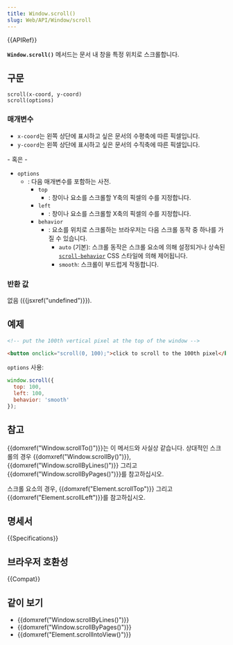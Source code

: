```yaml
---
title: Window.scroll()
slug: Web/API/Window/scroll
---
```


{{APIRef}}

**`Window.scroll()`** 메서드는 문서 내 창을 특정 위치로 스크롤합니다.

## 구문

```js-nolint
scroll(x-coord, y-coord)
scroll(options)
```

### 매개변수

- `x-coord`는 왼쪽 상단에 표시하고 싶은 문서의 수평축에 따른 픽셀입니다.
- `y-coord`는 왼쪽 상단에 표시하고 싶은 문서의 수직축에 따른 픽셀입니다.

\- 혹은 -

- `options`
  - : 다음 매개변수를 포함하는 사전.
    - `top`
      - : 창이나 요소를 스크롤할 Y축의 픽셀의 수를 지정합니다.
    - `left`
      - : 창이나 요소를 스크롤할 X축의 픽셀의 수를 지정합니다.
    - `behavior`
      - : 요소를 위치로 스크롤하는 브라우저는 다음 스크롤 동작 중 하나를 가질 수 있습니다.
        - `auto` (기본): 스크롤 동작은 스크롤 요소에 의해 설정되거나 상속된 [`scroll-behavior`](/en-US/docs/Web/CSS/scroll-behavior) CSS 스타일에 의해 제어됩니다.
        - `smooth`: 스크롤이 부드럽게 작동합니다.

### 반환 값

없음 ({{jsxref("undefined")}}).

## 예제

```html
<!-- put the 100th vertical pixel at the top of the window -->

<button onclick="scroll(0, 100);">click to scroll to the 100th pixel</button>
```

`options` 사용:

```js
window.scroll({
  top: 100,
  left: 100,
  behavior: 'smooth'
});
```

## 참고

{{domxref("Window.scrollTo()")}}는 이 메서드와 사실상 같습니다. 상대적인 스크롤의 경우 {{domxref("Window.scrollBy()")}}, {{domxref("Window.scrollByLines()")}} 그리고 {{domxref("Window.scrollByPages()")}}를 참고하십시오.

스크롤 요소의 경우, {{domxref("Element.scrollTop")}} 그리고 {{domxref("Element.scrollLeft")}}를 참고하십시오.

## 명세서

{{Specifications}}

## 브라우저 호환성

{{Compat}}

## 같이 보기

- {{domxref("Window.scrollByLines()")}}
- {{domxref("Window.scrollByPages()")}}
- {{domxref("Element.scrollIntoView()")}}
